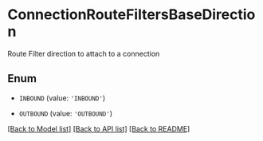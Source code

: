 # ConnectionRouteFiltersBaseDirection

Route Filter direction to attach to a connection

## Enum

* `INBOUND` (value: `'INBOUND'`)

* `OUTBOUND` (value: `'OUTBOUND'`)

[[Back to Model list]](../README.md#documentation-for-models) [[Back to API list]](../README.md#documentation-for-api-endpoints) [[Back to README]](../README.md)


